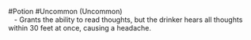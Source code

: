#Potion #Uncommon
(Uncommon)  
   - Grants the ability to read thoughts, but the drinker hears all thoughts within 30 feet at once, causing a headache.  
